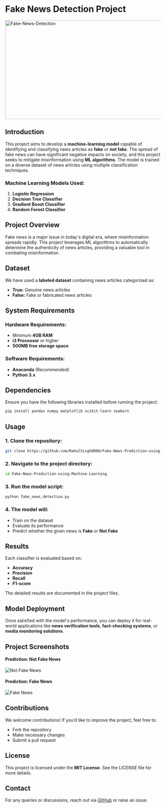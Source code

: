# Fake News Detection Project

<img src="https://socialify.git.ci/RahulSingh8080/Fake-News-Prediction-using-Machine-Learning/image?description=1&font=Source%20Code%20Pro&forks=1&issues=1&language=1&name=1&owner=1&pattern=Charlie%20Brown&pulls=1&stargazers=1&theme=Dark" alt="Fake-News-Detection" width="1280" height="320" />

## Introduction

This project aims to develop a **machine-learning model** capable of identifying and classifying news articles as **fake** or **not fake**. The spread of fake news can have significant negative impacts on society, and this project seeks to mitigate misinformation using **ML algorithms**. The model is trained on a diverse dataset of news articles using multiple classification techniques.

### **Machine Learning Models Used:**
1. **Logistic Regression**
2. **Decision Tree Classifier**
3. **Gradient Boost Classifier**
4. **Random Forest Classifier**

## Project Overview

Fake news is a major issue in today's digital era, where misinformation spreads rapidly. This project leverages ML algorithms to automatically determine the authenticity of news articles, providing a valuable tool in combating misinformation.

## Dataset

We have used a **labeled dataset** containing news articles categorized as:
- **True:** Genuine news articles
- **False:** Fake or fabricated news articles

## System Requirements 

### **Hardware Requirements:**
- Minimum **4GB RAM**
- **i3 Processor** or higher
- **500MB free storage space**

### **Software Requirements:**
- **Anaconda** (Recommended)
- **Python 3.x**

## Dependencies

Ensure you have the following libraries installed before running the project:

```bash
pip install pandas numpy matplotlib scikit-learn seaborn
```

## Usage

### **1. Clone the repository:**
```bash
git clone https://github.com/RahulSingh8080/Fake-News-Prediction-using-Machine-Learning.git
```

### **2. Navigate to the project directory:**
```bash
cd Fake-News-Prediction-using-Machine-Learning
```

### **3. Run the model script:**
```bash
python fake_news_detection.py
```

### **4. The model will:**
- Train on the dataset
- Evaluate its performance
- Predict whether the given news is **Fake** or **Not Fake**

## Results

Each classifier is evaluated based on:
- **Accuracy**
- **Precision**
- **Recall**
- **F1-score**

The detailed results are documented in the project files.

## Model Deployment

Once satisfied with the model's performance, you can deploy it for real-world applications like **news verification tools**, **fact-checking systems**, or **media monitoring solutions**.

## Project Screenshots

#### **Prediction: Not Fake News**
![Not Fake News](https://github.com/RahulSingh8080/Fake-News-Prediction-using-Machine-Learning/assets/your_image_path_here)

#### **Prediction: Fake News**
![Fake News](https://github.com/RahulSingh8080/Fake-News-Prediction-using-Machine-Learning/assets/your_image_path_here)

## Contributions

We welcome contributions! If you’d like to improve the project, feel free to:
- Fork the repository
- Make necessary changes
- Submit a pull request

## License

This project is licensed under the **MIT License**. See the LICENSE file for more details.

## Contact

For any queries or discussions, reach out via [GitHub](https://github.com/RahulSingh8080) or raise an issue.

